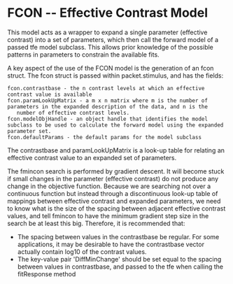 # FCON -- Effective Contrast Model

This model acts as a wrapper to expand a single parameter (effective contrast) into a set of parameters, which then call the forward model of a passed tfe model subclass. This allows prior knowledge of the possible patterns in parameters to constrain the available fits.

A key aspect of the use of the FCON model is the generation of an fcon struct.  The fcon struct is passed within packet.stimulus, and has the fields:

    fcon.contrastbase - the n contrast levels at which an effective contrast value is available
    fcon.paramLookUpMatrix - a m x n matrix where m is the number of parameters in the expanded description of the data, and n is the
       number of effective contrast levels.
    fcon.modelObjHandle - an object handle that identifies the model subclass to be used to calculate the forward model using the expanded parameter set.
    fcon.defaultParams - the default params for the model subclass

The contrastbase and paramLookUpMatrix is a look-up table for relating an effective contrast value to an expanded set of parameters.

The fmincon search is performed by gradient descent. It will become stuck if small changes in the parameter (effective contrast) do not produce any change in the objective function. Because we are searching not over a continuous function but instead through a discontinuous look-up table of mappings between effective contrast and expanded parameters, we need to know what is the size of the spacing between adjacent effective contrast values, and tell fmincon to have the minimum gradient step size in the search be at least this big. Therefore, it is recommended that:

  - The spacing between values in the contrastbase be regular. For some applications, it may be desirable to have the contrastbase vector actually contain log10 of the contrast values.
  - The key-value pair 'DiffMinChange' should be set equal to the spacing between values in contrastbase, and passed to the tfe when calling the fitResponse method
  
 